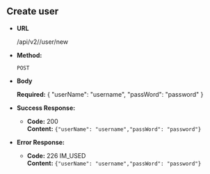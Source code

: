 **Create user**
----

* **URL**

  /api/v2//user/new

* **Method:**

  `POST`
  
*  **Body**

   **Required:**
    {
    	"userName": "username",
      "passWord": "password"
    }

* **Success Response:**

  * **Code:** 200 <br />
    **Content:** `{"userName": "username","passWord": "password"}`
 
* **Error Response:**

  * **Code:** 226 IM_USED <br />
    **Content:** `{"userName": "username","passWord": "password"}`
